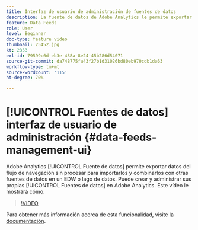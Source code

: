 ```yaml
---
title: Interfaz de usuario de administración de fuentes de datos
description: La fuente de datos de Adobe Analytics le permite exportar datos del flujo de navegación sin procesar para importarlos y combinarlos con otras fuentes de datos en un EDW o lago de datos. Puede crear y administrar sus propias fuentes de datos en Adobe Analytics. Este vídeo le mostrará cómo.
feature: Data Feeds
role: User
level: Beginner
doc-type: feature video
thumbnail: 25452.jpg
kt: 2353
exl-id: 79599c6d-eb3e-438a-8e24-45b286d54071
source-git-commit: da748775fa43f27b1d31026bd80eb970cdb1da63
workflow-type: tm+mt
source-wordcount: '115'
ht-degree: 70%

---
```


# [!UICONTROL Fuentes de datos] interfaz de usuario de administración {#data-feeds-management-ui}

Adobe Analytics [!UICONTROL Fuente de datos] permite exportar datos del flujo de navegación sin procesar para importarlos y combinarlos con otras fuentes de datos en un EDW o lago de datos. Puede crear y administrar sus propias [!UICONTROL Fuentes de datos] en Adobe Analytics. Este vídeo le mostrará cómo.

>[!VIDEO](https://video.tv.adobe.com/v/25452/?quality=12)

Para obtener más información acerca de esta funcionalidad, visite la [documentación](https://experienceleague.adobe.com/docs/analytics/export/analytics-data-feed/df-manage-feeds.html?lang=es#).

